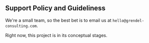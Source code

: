 ## Support Policy and Guideliness

We're a small team, so the best bet is to email us at `hello@grendel-consulting.com`.

Right now, this project is in its conceptual stages.
